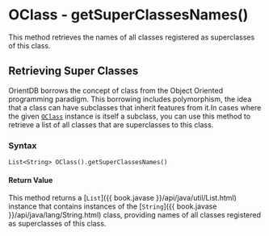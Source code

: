 
# OClass - getSuperClassesNames()

This method retrieves the names of all classes registered as superclasses of this class.

## Retrieving Super Classes

OrientDB borrows the concept of class from the Object Oriented programming paradigm.  This borrowing includes polymorphism, the idea that a class can have subclasses that inherit features from it.In cases where the given [`OClass`](../OClass.md) instance is itself a subclass, you can use this method to retrieve a list of all classes that are superclasses to this class.

### Syntax

```
List<String> OClass().getSuperClassesNames()
```

#### Return Value

This method returns a [`List`]({{ book.javase }}/api/java/util/List.html) instance that contains instances of the [`String`]({{ book.javase }}/api/java/lang/String.html) class, providing names of all classes registered as superclasses of this class.
